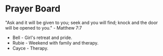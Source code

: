 # Prayer Board
"Ask and it will be given to you; seek and you will find; knock and the door will be opened to you." - Matthew 7:7

- Bell - Girl's retreat and pride.
- Rubie - Weekend with family and therapy.
- Cayce - Therapy.
